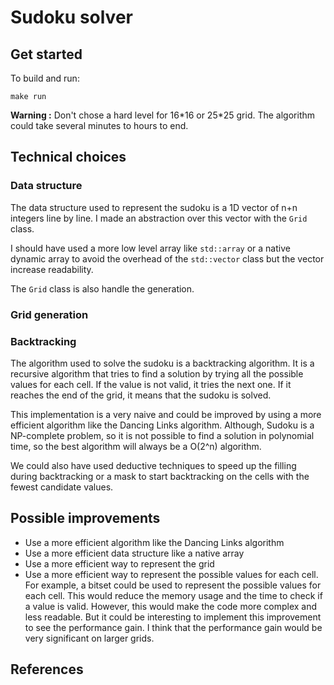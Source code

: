 # Sudoku solver

## Get started

To build and run:

```shell
make run
```

**Warning :** Don't chose a hard level for 16\*16 or 25\*25 grid. The algorithm could take several minutes to hours to end.

## Technical choices

### Data structure

The data structure used to represent the sudoku is a 1D vector of n+n integers line by line. I made an abstraction over this vector with the `Grid` class.

I should have used a more low level array like `std::array` or a native dynamic array to avoid the overhead of the `std::vector` class but the vector increase readability.

The `Grid` class is also handle the generation.

### Grid generation

### Backtracking

The algorithm used to solve the sudoku is a backtracking algorithm. It is a recursive algorithm that tries to find a solution by trying all the possible values for each cell. If the value is not valid, it tries the next one. If it reaches the end of the grid, it means that the sudoku is solved.

This implementation is a very naive and could be improved by using a more efficient algorithm like the Dancing Links algorithm.
Although, Sudoku is a NP-complete problem, so it is not possible to find a solution in polynomial time, so the best algorithm will always be a O(2^n) algorithm.

We could also have used deductive techniques to speed up the filling during backtracking or a mask to start backtracking on the cells with the fewest candidate values.

## Possible improvements

- Use a more efficient algorithm like the Dancing Links algorithm
- Use a more efficient data structure like a native array
- Use a more efficient way to represent the grid
- Use a more efficient way to represent the possible values for each cell. For example, a bitset could be used to represent the possible values for each cell. This would reduce the memory usage and the time to check if a value is valid. However, this would make the code more complex and less readable. But it could be interesting to implement this improvement to see the performance gain. I think that the performance gain would be very significant on larger grids.

## References
